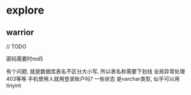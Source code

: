 # explore

## warrior
// TODO

密码需要时md5

有个问题, 就是数据库表名不区分大小写, 所以表名称需要下划线
全局异常处理 403等等
手机使用人就用登录账户吗?
一些状态 是varchar类型, 似乎可以用tinyint